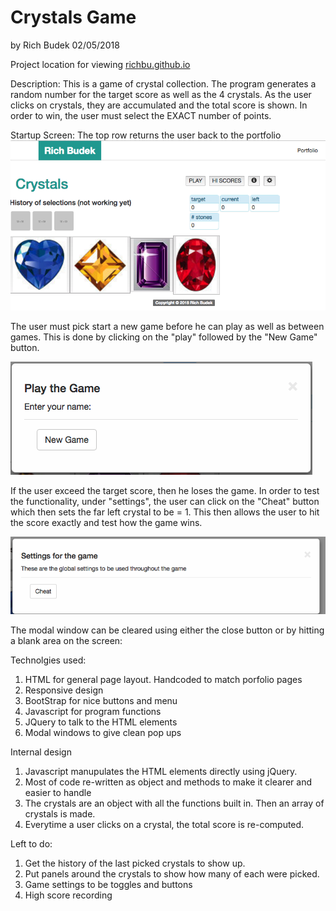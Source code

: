 # Crystals Game

by Rich Budek 02/05/2018

Project location for viewing   [richbu.github.io](https://github.com/RichBu/Game_Crystals)

Description:
This is a game of crystal collection.  The program generates a random number for the target score as well as the 4 crystals.  As the user clicks on crystals, they are accumulated and the total score is shown.  In order to win, the user must select the EXACT number of points.

Startup Screen:
The top row returns the user back to the portfolio
![Start up Screen](/assets/images/screen_caps/Crystal_01.png)

The user must pick start a new game before he can play as well as between games.  This is done by clicking on the "play" followed by the "New Game" button.

![New game](/assets/images/screen_caps/Crystal_02.png)


If the user exceed the target score, then he loses the game.  In order to test the functionality, under "settings", the user can click on the "Cheat" button which then sets the far left crystal to be = 1.  This then allows the user to hit the score exactly and test how the game wins.

![Cheating](/assets/images/screen_caps/Crystal_03.png)


The modal window can be cleared using either the close button or by hitting a blank area on the screen:



Technolgies used:
1. HTML for general page layout.  Handcoded to match porfolio pages
2. Responsive design
3. BootStrap for nice buttons and menu
4. Javascript for program functions
5. JQuery to talk to the HTML elements
7. Modal windows to give clean pop ups

Internal design
1. Javascript manupulates the HTML elements directly using jQuery.
2. Most of code re-written as object and methods to make it clearer and easier to handle
3. The crystals are an object with all the functions built in.  Then an array of crystals is made.
4. Everytime a user clicks on a crystal, the total score is re-computed.

Left to do:
1. Get the history of the last picked crystals to show up.
2. Put panels around the crystals to show how many of each were picked.
3. Game settings to be toggles and buttons
4. High score recording


